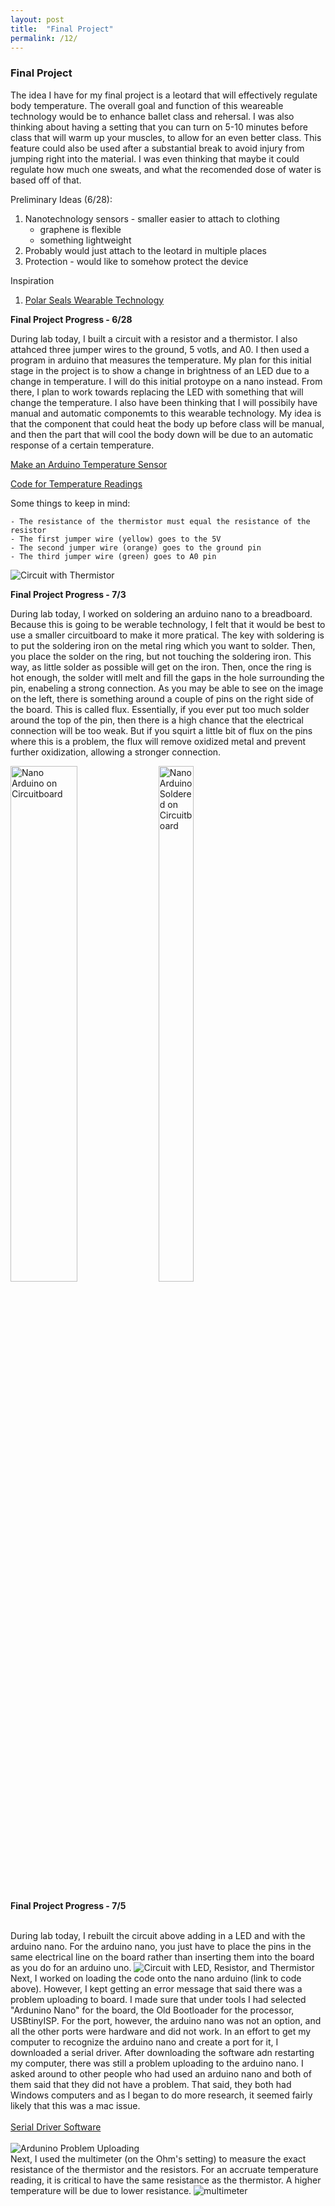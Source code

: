 ```yaml
---
layout: post
title:  "Final Project"
permalink: /12/
---
```


### **Final Project**
The idea I have for my final project is a leotard that will effectively regulate body temperature. The overall goal and function of this weareable technology would be to enhance ballet class and rehersal. I was also thinking about having a setting that you can turn on 5-10 minutes before class that will warm up your muscles, to allow for an even better class. This feature could also be used after a substantial break to avoid injury from jumping right into the material. I was even thinking that maybe it could regulate how much one sweats, and what the recomended dose of water is based off of that. 

Preliminary Ideas (6/28): 

1. Nanotechnology sensors - smaller easier to attach to clothing
	- graphene is flexible
	- something lightweight 
2. Probably would just attach to the leotard in multiple places
3. Protection - would like to somehow protect the device 


Inspiration
1. [Polar Seals Wearable Technology](https://polarseal.me/)

**Final Project Progress - 6/28**

During lab today, I built a circuit with a resistor and a thermistor. I also attahced three jumper wires to the ground, 5 votls, and A0. I then used a program in arduino that measures the temperature. My plan for this initial stage in the project is to show a change in brightness of an LED due to a change in temperature. I will do this initial protoype on a nano instead. From there, I plan to work towards replacing the LED with something that will change the temperature. I also have been thinking that I will possibily have manual and automatic componemts to this wearable technology. My idea is that the component that could heat the body up before class will be manual, and then the part that will cool the body down will be due to an automatic response of a certain temperature. 

[Make an Arduino Temperature Sensor](https://www.youtube.com/watch?v=-_XkGju35MI) 

[Code for Temperature Readings](http://www.circuitbasics.com/arduino-thermistor-temperature-sensor-tutorial/) 


Some things to keep in mind:

	- The resistance of the thermistor must equal the resistance of the resistor
	- The first jumper wire (yellow) goes to the 5V
	- The second jumper wire (orange) goes to the ground pin
	- The third jumper wire (green) goes to A0 pin

<img src="IMG_1877.JPG" alt="Circuit with Thermistor">



**Final Project Progress - 7/3**

During lab today, I worked on soldering an arduino nano to a breadboard. Because this is going to be werable technology, I felt that it would be best to use a smaller circuitboard to make it more pratical. The key with soldering is to put the soldering iron on the metal ring which you want to solder. Then, you place the solder on the ring, but not touching the soldering iron. This way, as little solder as possible will get on the iron. Then, once the ring is hot enough, the solder witll melt and fill the gaps in the hole surrounding the pin, enabeling a strong connection. As you may be able to see on the image on the left, there is something around a couple of pins on the right side of the board. This is called flux. Essentially, if you ever put too much solder around the top of the pin, then there is a high chance that the electrical connection will be too weak. But if you squirt a little bit of flux on the pins where this is a problem, the flux will remove oxidized metal and prevent further oxidization, allowing a stronger connection. 

<div class="row">
  <div class="column">
    <img src="IMG_1909.JPG" alt="Nano Arduino on Circuitboard" style="float: left; width: 46%; margin-right: 1%; margin-bottom: 0.5em;">
  <div class="column">
    <img src="IMG_1911.JPG" alt="Nano Arduino Soldered on Circuitboard" style="float: left; width: 46%; margin-right: 1%; margin-bottom: 0.5em;">
  </div>
</div>
 <p style="clear: both;">


<b>Final Project Progress - 7/5</b>

<BR>
During lab today, I rebuilt the circuit above adding in a LED and with the arduino nano. For the arduino nano, you just have to place the pins in the same electrical line on the board rather than inserting them into the board as you do for an arduino uno. 

<img src="IMG_1959.JPG" alt="Circuit with LED, Resistor, and Thermistor">

<BR>
Next, I worked on loading the code onto the nano arduino (link to code above). However, I kept getting an error message that said there was a problem uploading to board. I made sure that under tools I had selected "Ardunino Nano" for the board, the Old Bootloader for the processor, USBtinyISP. For the port, however, the arduino nano was not an option, and all the other ports were hardware and did not work. In an effort to get my computer to recognize the arduino nano and create a port for it, I downloaded a serial driver. After downloading the software adn restarting my computer, there was still a problem uploading to the arduino nano. I asked around to other people who had used an arduino nano and both of them said that they did not have a problem. That said, they both had Windows computers and as I began to do more research, it seemed fairly likely that this was a mac issue. 
<BR>
<BR>
<a href="https://sparks.gogo.co.nz/ch340.html">Serial Driver Software</a>
<BR>
<BR>
<img src="arduino.png" alt="Ardunino Problem Uploading">
<BR>
Next, I used the multimeter (on the Ohm's setting) to measure the exact resistance of the thermistor and the resistors. For an accruate temperature reading, it is critical to have the same resistance as the thermistor. A higher temperature will be due to lower resistance. 
<img src="IMG_1948.JPG" alt="multimeter">


